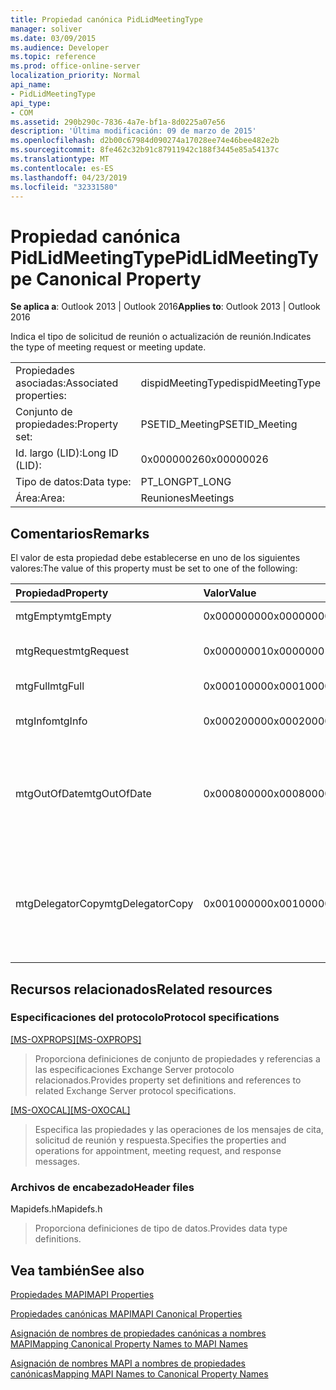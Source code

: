 ```yaml
---
title: Propiedad canónica PidLidMeetingType
manager: soliver
ms.date: 03/09/2015
ms.audience: Developer
ms.topic: reference
ms.prod: office-online-server
localization_priority: Normal
api_name:
- PidLidMeetingType
api_type:
- COM
ms.assetid: 290b290c-7836-4a7e-bf1a-8d0225a07e56
description: 'Última modificación: 09 de marzo de 2015'
ms.openlocfilehash: d2b00c67984d090274a17028ee74e46bee482e2b
ms.sourcegitcommit: 8fe462c32b91c87911942c188f3445e85a54137c
ms.translationtype: MT
ms.contentlocale: es-ES
ms.lasthandoff: 04/23/2019
ms.locfileid: "32331580"
---
```

# <a name="pidlidmeetingtype-canonical-property"></a><span data-ttu-id="8e638-103">Propiedad canónica PidLidMeetingType</span><span class="sxs-lookup"><span data-stu-id="8e638-103">PidLidMeetingType Canonical Property</span></span>

  
  
<span data-ttu-id="8e638-104">**Se aplica a**: Outlook 2013 | Outlook 2016</span><span class="sxs-lookup"><span data-stu-id="8e638-104">**Applies to**: Outlook 2013 | Outlook 2016</span></span> 
  
<span data-ttu-id="8e638-105">Indica el tipo de solicitud de reunión o actualización de reunión.</span><span class="sxs-lookup"><span data-stu-id="8e638-105">Indicates the type of meeting request or meeting update.</span></span>
  
|||
|:-----|:-----|
|<span data-ttu-id="8e638-106">Propiedades asociadas:</span><span class="sxs-lookup"><span data-stu-id="8e638-106">Associated properties:</span></span>  <br/> |<span data-ttu-id="8e638-107">dispidMeetingType</span><span class="sxs-lookup"><span data-stu-id="8e638-107">dispidMeetingType</span></span>  <br/> |
|<span data-ttu-id="8e638-108">Conjunto de propiedades:</span><span class="sxs-lookup"><span data-stu-id="8e638-108">Property set:</span></span>  <br/> |<span data-ttu-id="8e638-109">PSETID_Meeting</span><span class="sxs-lookup"><span data-stu-id="8e638-109">PSETID_Meeting</span></span>  <br/> |
|<span data-ttu-id="8e638-110">Id. largo (LID):</span><span class="sxs-lookup"><span data-stu-id="8e638-110">Long ID (LID):</span></span>  <br/> |<span data-ttu-id="8e638-111">0x00000026</span><span class="sxs-lookup"><span data-stu-id="8e638-111">0x00000026</span></span>  <br/> |
|<span data-ttu-id="8e638-112">Tipo de datos:</span><span class="sxs-lookup"><span data-stu-id="8e638-112">Data type:</span></span>  <br/> |<span data-ttu-id="8e638-113">PT_LONG</span><span class="sxs-lookup"><span data-stu-id="8e638-113">PT_LONG</span></span>  <br/> |
|<span data-ttu-id="8e638-114">Área:</span><span class="sxs-lookup"><span data-stu-id="8e638-114">Area:</span></span>  <br/> |<span data-ttu-id="8e638-115">Reuniones</span><span class="sxs-lookup"><span data-stu-id="8e638-115">Meetings</span></span>  <br/> |
   
## <a name="remarks"></a><span data-ttu-id="8e638-116">Comentarios</span><span class="sxs-lookup"><span data-stu-id="8e638-116">Remarks</span></span>

<span data-ttu-id="8e638-117">El valor de esta propiedad debe establecerse en uno de los siguientes valores:</span><span class="sxs-lookup"><span data-stu-id="8e638-117">The value of this property must be set to one of the following:</span></span>
  
|<span data-ttu-id="8e638-118">**Propiedad**</span><span class="sxs-lookup"><span data-stu-id="8e638-118">**Property**</span></span>|<span data-ttu-id="8e638-119">**Valor**</span><span class="sxs-lookup"><span data-stu-id="8e638-119">**Value**</span></span>|<span data-ttu-id="8e638-120">**Descripción**</span><span class="sxs-lookup"><span data-stu-id="8e638-120">**Description**</span></span>|
|:-----|:-----|:-----|
|<span data-ttu-id="8e638-121">mtgEmpty</span><span class="sxs-lookup"><span data-stu-id="8e638-121">mtgEmpty</span></span>  <br/> |<span data-ttu-id="8e638-122">0x00000000</span><span class="sxs-lookup"><span data-stu-id="8e638-122">0x00000000</span></span>  <br/> |<span data-ttu-id="8e638-123">No especificado.</span><span class="sxs-lookup"><span data-stu-id="8e638-123">Unspecified.</span></span>  <br/> |
|<span data-ttu-id="8e638-124">mtgRequest</span><span class="sxs-lookup"><span data-stu-id="8e638-124">mtgRequest</span></span>  <br/> |<span data-ttu-id="8e638-125">0x00000001</span><span class="sxs-lookup"><span data-stu-id="8e638-125">0x00000001</span></span>  <br/> |<span data-ttu-id="8e638-126">Solicitud de reunión inicial.</span><span class="sxs-lookup"><span data-stu-id="8e638-126">Initial meeting request.</span></span>  <br/> |
|<span data-ttu-id="8e638-127">mtgFull</span><span class="sxs-lookup"><span data-stu-id="8e638-127">mtgFull</span></span>  <br/> |<span data-ttu-id="8e638-128">0x00010000</span><span class="sxs-lookup"><span data-stu-id="8e638-128">0x00010000</span></span>  <br/> |<span data-ttu-id="8e638-129">Actualización completa.</span><span class="sxs-lookup"><span data-stu-id="8e638-129">Full update.</span></span>  <br/> |
|<span data-ttu-id="8e638-130">mtgInfo</span><span class="sxs-lookup"><span data-stu-id="8e638-130">mtgInfo</span></span>  <br/> |<span data-ttu-id="8e638-131">0x00020000</span><span class="sxs-lookup"><span data-stu-id="8e638-131">0x00020000</span></span>  <br/> |<span data-ttu-id="8e638-132">Actualización informativo.</span><span class="sxs-lookup"><span data-stu-id="8e638-132">Informational update.</span></span>  <br/> |
|<span data-ttu-id="8e638-133">mtgOutOfDate</span><span class="sxs-lookup"><span data-stu-id="8e638-133">mtgOutOfDate</span></span>  <br/> |<span data-ttu-id="8e638-134">0x00080000</span><span class="sxs-lookup"><span data-stu-id="8e638-134">0x00080000</span></span>  <br/> |<span data-ttu-id="8e638-135">Después de esta, se recibió una nueva solicitud de reunión o actualización de reunión.</span><span class="sxs-lookup"><span data-stu-id="8e638-135">A newer meeting request or meeting update was received after this one.</span></span>  <br/> |
|<span data-ttu-id="8e638-136">mtgDelegatorCopy</span><span class="sxs-lookup"><span data-stu-id="8e638-136">mtgDelegatorCopy</span></span>  <br/> |<span data-ttu-id="8e638-137">0x00100000</span><span class="sxs-lookup"><span data-stu-id="8e638-137">0x00100000</span></span>  <br/> |<span data-ttu-id="8e638-138">Esto se establece en la copia del delegado cuando un delegado controla objetos relacionados con reuniones.</span><span class="sxs-lookup"><span data-stu-id="8e638-138">This is set on the delegator's copy when a delegate handles meeting-related objects.</span></span>  <br/> |
   
## <a name="related-resources"></a><span data-ttu-id="8e638-139">Recursos relacionados</span><span class="sxs-lookup"><span data-stu-id="8e638-139">Related resources</span></span>

### <a name="protocol-specifications"></a><span data-ttu-id="8e638-140">Especificaciones del protocolo</span><span class="sxs-lookup"><span data-stu-id="8e638-140">Protocol specifications</span></span>

<span data-ttu-id="8e638-141">[[MS-OXPROPS]](https://msdn.microsoft.com/library/f6ab1613-aefe-447d-a49c-18217230b148%28Office.15%29.aspx)</span><span class="sxs-lookup"><span data-stu-id="8e638-141">[[MS-OXPROPS]](https://msdn.microsoft.com/library/f6ab1613-aefe-447d-a49c-18217230b148%28Office.15%29.aspx)</span></span>
  
> <span data-ttu-id="8e638-142">Proporciona definiciones de conjunto de propiedades y referencias a las especificaciones Exchange Server protocolo relacionados.</span><span class="sxs-lookup"><span data-stu-id="8e638-142">Provides property set definitions and references to related Exchange Server protocol specifications.</span></span>
    
<span data-ttu-id="8e638-143">[[MS-OXOCAL]](https://msdn.microsoft.com/library/09861fde-c8e4-4028-9346-e7c214cfdba1%28Office.15%29.aspx)</span><span class="sxs-lookup"><span data-stu-id="8e638-143">[[MS-OXOCAL]](https://msdn.microsoft.com/library/09861fde-c8e4-4028-9346-e7c214cfdba1%28Office.15%29.aspx)</span></span>
  
> <span data-ttu-id="8e638-144">Especifica las propiedades y las operaciones de los mensajes de cita, solicitud de reunión y respuesta.</span><span class="sxs-lookup"><span data-stu-id="8e638-144">Specifies the properties and operations for appointment, meeting request, and response messages.</span></span>
    
### <a name="header-files"></a><span data-ttu-id="8e638-145">Archivos de encabezado</span><span class="sxs-lookup"><span data-stu-id="8e638-145">Header files</span></span>

<span data-ttu-id="8e638-146">Mapidefs.h</span><span class="sxs-lookup"><span data-stu-id="8e638-146">Mapidefs.h</span></span>
  
> <span data-ttu-id="8e638-147">Proporciona definiciones de tipo de datos.</span><span class="sxs-lookup"><span data-stu-id="8e638-147">Provides data type definitions.</span></span>
    
## <a name="see-also"></a><span data-ttu-id="8e638-148">Vea también</span><span class="sxs-lookup"><span data-stu-id="8e638-148">See also</span></span>



[<span data-ttu-id="8e638-149">Propiedades MAPI</span><span class="sxs-lookup"><span data-stu-id="8e638-149">MAPI Properties</span></span>](mapi-properties.md)
  
[<span data-ttu-id="8e638-150">Propiedades canónicas MAPI</span><span class="sxs-lookup"><span data-stu-id="8e638-150">MAPI Canonical Properties</span></span>](mapi-canonical-properties.md)
  
[<span data-ttu-id="8e638-151">Asignación de nombres de propiedades canónicas a nombres MAPI</span><span class="sxs-lookup"><span data-stu-id="8e638-151">Mapping Canonical Property Names to MAPI Names</span></span>](mapping-canonical-property-names-to-mapi-names.md)
  
[<span data-ttu-id="8e638-152">Asignación de nombres MAPI a nombres de propiedades canónicas</span><span class="sxs-lookup"><span data-stu-id="8e638-152">Mapping MAPI Names to Canonical Property Names</span></span>](mapping-mapi-names-to-canonical-property-names.md)


